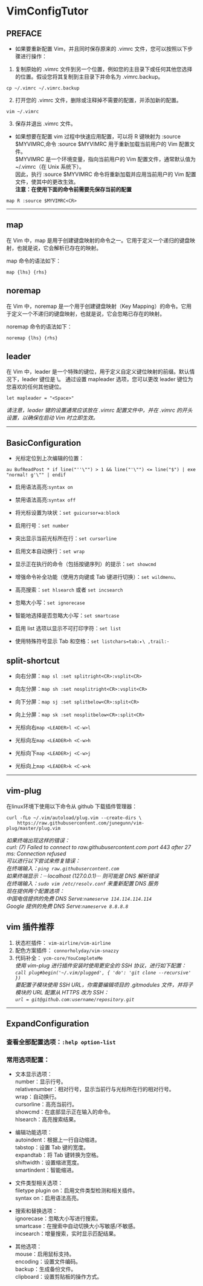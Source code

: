 # VimConfigTutor

## PREFACE
- 如果要重新配置 Vim，并且同时保存原来的 .vimrc 文件，您可以按照以下步骤进行操作：

1. 复制原始的 .vimrc 文件到另一个位置，例如您的主目录下或任何其他您选择的位置。假设您将其复制到主目录下并命名为 .vimrc.backup。
```
cp ~/.vimrc ~/.vimrc.backup
```
2. 打开您的 .vimrc 文件，删除或注释掉不需要的配置，并添加新的配置。
```
vim ~/.vimrc
```
3. 保存并退出 .vimrc 文件。

- 如果想要在配置 vim 过程中快速应用配置，可以将 R 键映射为 :source $MYVIMRC,命令 :source $MYVIMRC 用于重新加载当前用户的 Vim 配置文件。<br>
$MYVIMRC 是一个环境变量，指向当前用户的 Vim 配置文件，通常默认值为 ~/.vimrc（在 Unix 系统下）。<br>
因此，执行 :source $MYVIMRC 命令将重新加载并应用当前用户的 Vim 配置文件，使其中的更改生效。<br>
**注意：在使用下面的命令前需要先保存当前的配置**
```
map R :source $MYVIMRC<CR>
```

***

## map 
在 Vim 中，map 是用于创建键盘映射的命令之一。它用于定义一个递归的键盘映射，也就是说，它会解析已存在的映射。

map 命令的语法如下：
```
map {lhs} {rhs}
```

## noremap 
在 Vim 中，noremap 是一个用于创建键盘映射（Key Mapping）的命令。它用于定义一个不递归的键盘映射，也就是说，它会忽略已存在的映射。 

noremap 命令的语法如下：
```
noremap {lhs} {rhs}
```

## leader
在 Vim 中，leader 是一个特殊的键位，用于定义自定义键位映射的前缀。默认情况下，leader 键位是 \。
通过设置 mapleader 选项，您可以更改 leader 键位为您喜欢的任何其他键位。
```
let mapleader = "<Space>"
```
*请注意，leader 键的设置通常应该放在 .vimrc 配置文件中，并在 .vimrc 的开头设置，以确保在启动 Vim 时立即生效。*

***

## BasicConfiguration

- 光标定位到上次编辑的位置：
```
au BufReadPost * if line("''\"") > 1 && line("'\"") <= line("$") | exe "normal! g'\"" | endif
```

- 启用语法高亮:`syntax on`
- 禁用语法高亮:`syntax off`

- 将光标设置为块状：`set guicursor=a:block`<br>
- 启用行号：`set number`<br>
- 突出显示当前光标所在行：`set cursorline`<br>
- 启用文本自动换行：`set wrap`<br>
- 显示正在执行的命令（包括按键序列）的提示：`set showcmd`<br>
- 增强命令补全功能（使用方向键或 Tab 键进行切换）：`set wildmenu`、<br>
- 高亮搜索：`set hlsearch` 或者 `set incsearch`<br>
- 忽略大小写：`set ignorecase`<br>
- 智能地选择是否忽略大小写：`set smartcase`<br>
- 启用 list 选项以显示不可打印字符：`set list`
- 使用特殊符号显示 Tab 和空格：`set listchars=tab:▸\ ,trail:·`

## split-shortcut
- 向右分屏：`map sl :set splitright<CR>:vsplit<CR>`<br>
- 向左分屏：`map sh :set nosplitright<CR>:vsplit<CR>`<br>
- 向下分屏：`map sj :set splitbelow<CR>:split<CR>`<br>
- 向上分屏：`map sk :set nosplitbelow<CR>:split<CR>`<br>

- 光标向右`map <LEADER>l <C-w>l`
- 光标向左`map <LEADER>h <C-w>h`
- 光标向下`map <LEADER>j <C-w>j`
- 光标向上`map <LEADER>k <C-w>k`

***

## vim-plug
在linux环境下使用以下命令从 github 下载插件管理器：
```
curl -fLo ~/.vim/autoload/plug.vim --create-dirs \
    https://raw.githubusercontent.com/junegunn/vim-plug/master/plug.vim
```
*如果终端出现这样的错误：<br>
curl: (7) Failed to connect to raw.githubusercontent.com port 443 after 27 ms: Connection refused<br>
可以进行以下尝试来修复错误：<br>
在终端输入：`ping raw.githubusercontent.com`<br>
如果终端显示：···localhost (127.0.0.1)··· 则可能是 DNS 解析错误<br>
在终端输入：`sudo vim /etc/resolv.conf` 来重新配置 DNS 服务<br>
现在提供两个配置选项：<br>
中国电信提供的免费 DNS Serve:`nameserve 114.114.114.114`<br>
Google 提供的免费 DNS Serve:`nameserve 8.8.8.8`*

## vim 插件推荐
1. 状态栏插件： `vim-airline/vim-airline`
2. 配色方案插件： `connorholyday/vim-snazzy`
3. 代码补全： `ycm-core/YouCompleteMe`<br>
*使用 vim-plug 进行插件安装时使用更安全的 SSH 协议，进行如下配置：<br>
`call plug#begin('~/.vim/plugged', { 'do': 'git clone --recursive' })`<br>
要配置子模块使用 SSH URL，你需要编辑项目的 .gitmodules 文件，并将子模块的 URL 配置从 HTTPS 改为 SSH：<br>
`url = git@github.com:username/repository.git`*

***

## ExpandConfiguration

### 查看全部配置选项：`:help option-list`

### 常用选项配置：

- 文本显示选项：<br>
number：显示行号。<br>
relativenumber：相对行号，显示当前行与光标所在行的相对行号。<br>
wrap：自动换行。<br>
cursorline：高亮当前行。<br>
showcmd：在底部显示正在输入的命令。<br>
hlsearch：高亮搜索结果。

- 编辑功能选项：<br>
autoindent：根据上一行自动缩进。<br>
tabstop：设置 Tab 键的宽度。<br>
expandtab：将 Tab 键转换为空格。<br>
shiftwidth：设置缩进宽度。<br>
smartindent：智能缩进。

- 文件类型相关选项：<br>
filetype plugin on：启用文件类型检测和相关插件。<br>
syntax on：启用语法高亮。

- 搜索和替换选项：<br>
ignorecase：忽略大小写进行搜索。<br>
smartcase：在搜索中自动切换大小写敏感/不敏感。<br>
incsearch：增量搜索，实时显示匹配结果。

- 其他选项：<br>
mouse：启用鼠标支持。<br>
encoding：设置文件编码。<br>
backup：生成备份文件。<br>
clipboard：设置剪贴板的操作方式。









